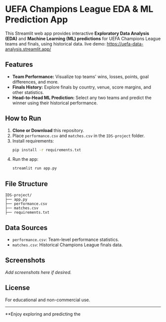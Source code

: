 # UEFA Champions League EDA & ML Prediction App

This Streamlit web app provides interactive **Exploratory Data Analysis (EDA)** and **Machine Learning (ML) predictions** for UEFA Champions League teams and finals, using historical data. 
live demo: https://uefa-data-analysis.streamlit.app/

## Features

- **Team Performance:** Visualize top teams' wins, losses, points, goal differences, and more.
- **Finals History:** Explore finals by country, venue, score margins, and other statistics.
- **Head-to-Head ML Prediction:** Select any two teams and predict the winner using their historical performance.

## How to Run

1. **Clone or Download** this repository.
2. Place `performance.csv` and `matches.csv` in the `IDS-project` folder.
3. Install requirements:
    ```bash
    pip install -r requirements.txt
    ```
4. Run the app:
    ```bash
    streamlit run app.py
    ```

## File Structure

```
IDS-project/
├── app.py
├── performance.csv
├── matches.csv
├── requirements.txt
```

## Data Sources

- `performance.csv`: Team-level performance statistics.
- `matches.csv`: Historical Champions League finals data.

## Screenshots

*Add screenshots here if desired.*

## License

For educational and non-commercial use.

---

**Enjoy exploring and predicting the
